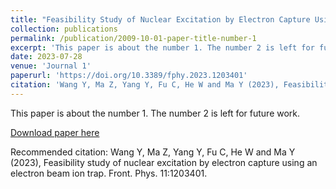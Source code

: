 ```yaml
---
title: "Feasibility Study of Nuclear Excitation by Electron Capture Using an Electron Beam Ion Trap"
collection: publications
permalink: /publication/2009-10-01-paper-title-number-1
excerpt: 'This paper is about the number 1. The number 2 is left for future work.'
date: 2023-07-28
venue: 'Journal 1'
paperurl: 'https://doi.org/10.3389/fphy.2023.1203401'
citation: 'Wang Y, Ma Z, Yang Y, Fu C, He W and Ma Y (2023), Feasibility study of nuclear excitation by electron capture using an electron beam ion trap. Front. Phys. 11:1203401.'
---
```

This paper is about the number 1. The number 2 is left for future work.

[Download paper here](https://doi.org/10.3389/fphy.2023.1203401)

Recommended citation: Wang Y, Ma Z, Yang Y, Fu C, He W and Ma Y (2023), Feasibility study of nuclear excitation by electron capture using an electron beam ion trap. Front. Phys. 11:1203401.
